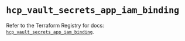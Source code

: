 # `hcp_vault_secrets_app_iam_binding`

Refer to the Terraform Registry for docs: [`hcp_vault_secrets_app_iam_binding`](https://registry.terraform.io/providers/hashicorp/hcp/0.100.0/docs/resources/vault_secrets_app_iam_binding).

